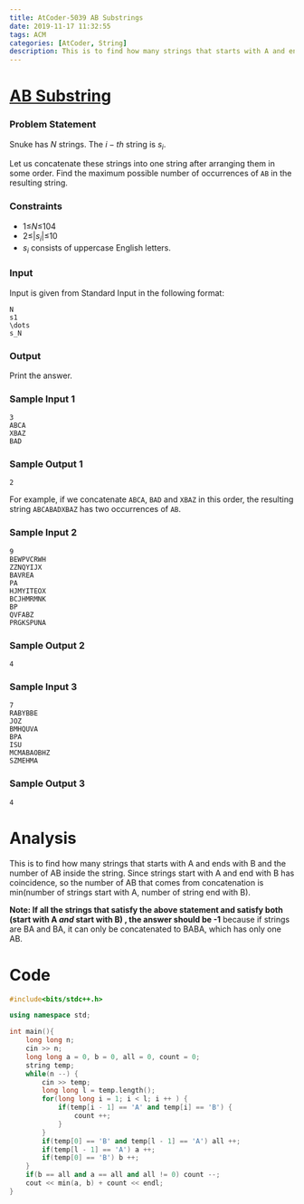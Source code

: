 ```yaml
---
title: AtCoder-5039 AB Substrings
date: 2019-11-17 11:32:55
tags: ACM
categories: [AtCoder, String]
description: This is to find how many strings that starts with A and ends with B and the number of AB inside the string.
---
```


# [AB Substring](https://diverta2019.contest.atcoder.jp/tasks/diverta2019_c?lang=en)

### Problem Statement

Snuke has $N$ strings. The $i-th$ string is $s_i$.

Let us concatenate these strings into one string after arranging them in some order. Find the maximum possible number of occurrences of `AB` in the resulting string.

<!--more-->

### Constraints

- 1≤$N$≤104
- 2≤|$s_i$|≤10
- $s_i$ consists of uppercase English letters.

### Input

Input is given from Standard Input in the following format:

```
N
s1
\dots
s_N
```

### Output

Print the answer.

### Sample Input 1

```
3
ABCA
XBAZ
BAD
```

### Sample Output 1

```
2
```

For example, if we concatenate `ABCA`, `BAD` and `XBAZ` in this order, the resulting string `ABCABADXBAZ` has two occurrences of `AB`.

### Sample Input 2

```
9
BEWPVCRWH
ZZNQYIJX
BAVREA
PA
HJMYITEOX
BCJHMRMNK
BP
QVFABZ
PRGKSPUNA
```

### Sample Output 2

```
4
```

### Sample Input 3

```
7
RABYBBE
JOZ
BMHQUVA
BPA
ISU
MCMABAOBHZ
SZMEHMA
```

### Sample Output 3

```
4
```

# Analysis

This is to find how many strings that starts with A and ends with B and the number of AB inside the string. Since strings start with A and end with B has coincidence, so the number of AB that comes from concatenation is min(number of strings start with A, number of string end with B). 

**Note: If all the strings that satisfy the above statement and satisfy both (start with A *and* start with B) , the answer should be -1** because if strings are BA and BA, it can only be concatenated to BABA, which has only one AB.

# Code

```c++
#include<bits/stdc++.h>

using namespace std;

int main(){
	long long n;
	cin >> n;
	long long a = 0, b = 0, all = 0, count = 0;
	string temp;
	while(n --) {
		cin >> temp;
		long long l = temp.length();
		for(long long i = 1; i < l; i ++ ) {
			if(temp[i - 1] == 'A' and temp[i] == 'B') {
				count ++; 
			}
		}
		if(temp[0] == 'B' and temp[l - 1] == 'A') all ++;
		if(temp[l - 1] == 'A') a ++;
		if(temp[0] == 'B') b ++;
	}
	if(b == all and a == all and all != 0) count --;
	cout << min(a, b) + count << endl;
}
```